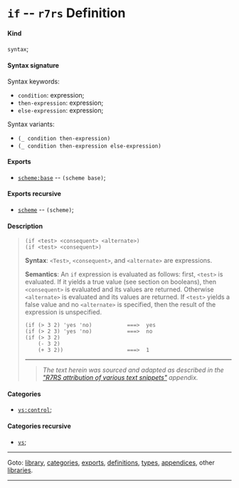 

<a id='definition__r7rs__if'></a>

# `if` -- `r7rs` Definition


<a id='definition__r7rs__if__kind'></a>

#### Kind

`syntax`;


<a id='definition__r7rs__if__syntax-signature'></a>

#### Syntax signature

Syntax keywords:
 * `condition`: expression;
 * `then-expression`: expression;
 * `else-expression`: expression;

Syntax variants:
 * `(_ condition then-expression)`
 * `(_ condition then-expression else-expression)`


<a id='definition__r7rs__if__exports'></a>

#### Exports

 * [`scheme:base`](../../r7rs/exports/scheme_3a_base.md#export__r7rs__scheme_3a_base) -- `(scheme base)`;


<a id='definition__r7rs__if__exports-recursive'></a>

#### Exports recursive

 * [`scheme`](../../r7rs/exports/scheme.md#export__r7rs__scheme) -- `(scheme)`;


<a id='definition__r7rs__if__description'></a>

#### Description

> ````
> (if <test> <consequent> <alternate>)
> (if <test> <consequent>)
> ````
> 
> 
> **Syntax**:
> `<Test>`, `<consequent>`, and `<alternate>` are
> expressions.
> 
> **Semantics**:
> An `if` expression is evaluated as follows: first,
> `<test>` is evaluated.  If it yields a true value (see
> section on booleans), then `<consequent>` is evaluated and
> its values are returned.  Otherwise `<alternate>` is evaluated and its
> values are returned.  If `<test>` yields a false value and no
> `<alternate>` is specified, then the result of the expression is
> unspecified.
> 
> ````
> (if (> 3 2) 'yes 'no)           ===>  yes
> (if (> 2 3) 'yes 'no)           ===>  no
> (if (> 3 2)
>     (- 3 2)
>     (+ 3 2))                    ===>  1
> ````
> 
> 
> ----
> > *The text herein was sourced and adapted as described in the ["R7RS attribution of various text snippets"](../../r7rs/appendices/attribution.md#appendix__r7rs__attribution) appendix.*


<a id='definition__r7rs__if__categories'></a>

#### Categories

 * [`vs:control`](../../r7rs/categories/vs_3a_control.md#category__r7rs__vs_3a_control);


<a id='definition__r7rs__if__categories-recursive'></a>

#### Categories recursive

 * [`vs`](../../r7rs/categories/vs.md#category__r7rs__vs);

----

Goto: [library](../../r7rs/_index.md#library__r7rs), [categories](../../r7rs/categories/_index.md#toc__r7rs__categories), [exports](../../r7rs/exports/_index.md#toc__r7rs__exports), [definitions](../../r7rs/definitions/_index.md#toc__r7rs__definitions), [types](../../r7rs/types/_index.md#toc__r7rs__types), [appendices](../../r7rs/appendices/_index.md#toc__r7rs__appendices), other [libraries](../../_libraries.md#toc__libraries).

----

